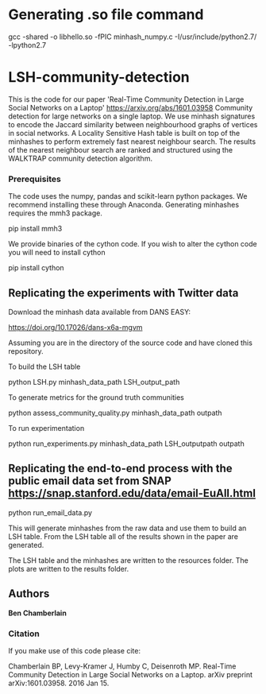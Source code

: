 # Generating .so file command
gcc -shared -o libhello.so -fPIC minhash_numpy.c -I/usr/include/python2.7/ -lpython2.7

# LSH-community-detection

This is the code for our paper 'Real-Time Community Detection in Large Social Networks on a Laptop' https://arxiv.org/abs/1601.03958 Community detection for large networks on a single laptop. We use minhash signatures to encode the Jaccard similarity between neighbourhood graphs of vertices in social networks. A Locality Sensitive Hash table is built on top of the minhashes to perform extremely fast nearest neighbour search. The results of the nearest neighbour search are ranked and structured using the WALKTRAP community detection algorithm.

### Prerequisites

The code uses the numpy, pandas and scikit-learn python packages. We recommend installing these through Anaconda. Generating minhashes requires the mmh3 package. 

pip install mmh3

We provide binaries of the cython code. If you wish to alter the cython code you will need to install cython

pip install cython


## Replicating the experiments with Twitter data

Download the minhash data available from DANS EASY:

https://doi.org/10.17026/dans-x6a-mgvm

Assuming you are in the directory of the source code and have cloned this repository.

To build the LSH table

python LSH.py minhash_data_path LSH_output_path

To generate metrics for the ground truth communities

python assess_community_quality.py minhash_data_path outpath

To run experimentation

python run_experiments.py minhash_data_path LSH_outputpath outpath


## Replicating the end-to-end process with the public email data set from SNAP https://snap.stanford.edu/data/email-EuAll.html

python run_email_data.py

This will generate minhashes from the raw data and use them to build an LSH table. From the LSH table all of the results shown in the paper are generated. 

The LSH table and the minhashes are written to the resources folder. The plots are written to the results folder.


## Authors

**Ben Chamberlain**

###  Citation

If you make use of this code please cite:

Chamberlain BP, Levy-Kramer J, Humby C, Deisenroth MP. Real-Time Community Detection in Large Social Networks on a Laptop. arXiv preprint arXiv:1601.03958. 2016 Jan 15.
